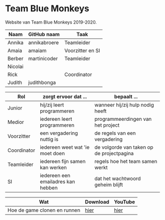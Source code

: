 # Team Blue Monkeys

Website van Team Blue Monkeys 2019-2020.

Naam    |GitHub naam  |Taak
--------|-------------|----------------
Annika  |annikabroere |Teamleider
Amaia   |amaiam       |Voorzitter en SI
Berber  | martinicoder|Teamleider
Nicolai |             |
Rick    |             |Coordinator
Judith  |judithbonga  |

Rol         | zorgt ervoor dat ...               | bepaalt ...
------------|------------------------------------|------------------------------------------
Junior      | hij/zij leert programmeren         | wanneer hij/zij hulp nodig heeft
Medior      | iedereen leert programmeren        | programmeerdingen van het project
Voorzitter  | een vergadering nuttig is          | de regels van een vergadering
Coordinator | iedereen weet wat 'ie moet doen    | de volgorde van taken op de projectpagina
Teamleider  | iedereen fijn samen kan werken     | regels hoe het team samen werkt
SI          | iedereen een emailadres kan hebben | dat het wachtwoord geheim blijft


Wat                          | Download                                                     | YouTube
-----------------------------|--------------------------------------------------------------|-------------------------------------
Hoe de game clonen en runnen | [hier](http://richelbilderbeek.nl/blue_monkeys_20091003.mkv) | [hier](https://youtu.be/OMXpIbjd6Dk)
